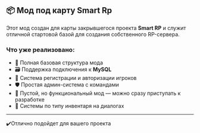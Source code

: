 ## 📦 Мод под карту Smart Rp

Этот мод создан для карты закрывшегося проекта **Smart RP** и служит отличной стартовой базой для создания собственного RP-сервера.

### Что уже реализовано:
- 📁 Полная базовая структура мода
- 🗃️ Поддержка подключения к **MySQL**
- 🔐 Система регистрации и авторизации игроков
- 🛡️ Простая админ-система с командами
- 📝 Пустой, но функциональный мод — можно сразу приступать к разработке
- 📁 Системы по типу инвентаря на диалогах

---
✔️Отлично подойдет для вашего проекта


